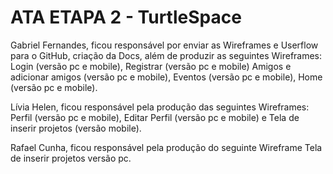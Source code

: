 # ATA ETAPA 2 - TurtleSpace



Gabriel Fernandes, ficou responsável por enviar as Wireframes e Userflow para o GitHub, criação da Docs, além de produzir as seguintes Wireframes: Login (versão pc e mobile), Registrar (versão pc e mobile) Amigos e adicionar amigos (versão pc e mobile), Eventos (versão pc e mobile), Home (versão pc e mobile).

Lívia Helen, ficou responsável pela produção das seguintes Wireframes: Perfil (versão pc e mobile), Editar Perfil (versão pc e mobile) e Tela de inserir projetos (versão mobile).

Rafael Cunha, ficou responsável pela produção do seguinte Wireframe Tela de inserir projetos versão pc.
